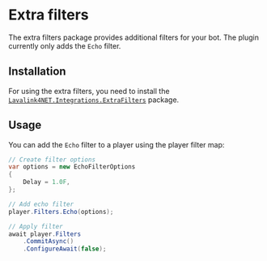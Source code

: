 # Extra filters

The extra filters package provides additional filters for your bot. The plugin currently only adds the `Echo` filter.

## Installation

For using the extra filters, you need to install the [`Lavalink4NET.Integrations.ExtraFilters`](https://www.nuget.org/packages/Lavalink4NET.Integrations.ExtraFilters) package.

## Usage

You can add the `Echo` filter to a player using the player filter map:

```csharp
// Create filter options
var options = new EchoFilterOptions
{
    Delay = 1.0F,
};

// Add echo filter
player.Filters.Echo(options);

// Apply filter
await player.Filters
    .CommitAsync()
    .ConfigureAwait(false);
```
